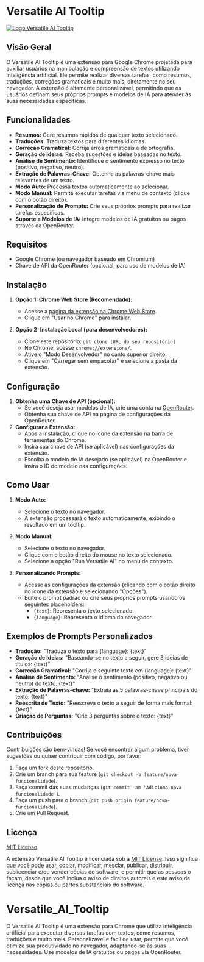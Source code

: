 # Versatile AI Tooltip

[![Logo Versatile AI Tooltip](https://lh3.googleusercontent.com/fn3JQRkHw9h-b3_hZhZjWVR-0uV10yeO6ATQPs5TGk44Akvru2Y70s_lD0J8KUDGAQg9vwoYEZ9UVZYuqzzXrcOy=s120)](https://chromewebstore.google.com/detail/versatile-ai-tooltip/jdldlpaafnfeggaopbmelkmgagikfekm)

## Visão Geral

O Versatile AI Tooltip é uma extensão para Google Chrome projetada para auxiliar usuários na manipulação e compreensão de textos utilizando inteligência artificial. Ele permite realizar diversas tarefas, como resumos, traduções, correções gramaticais e muito mais, diretamente no seu navegador. A extensão é altamente personalizável, permitindo que os usuários definam seus próprios prompts e modelos de IA para atender às suas necessidades específicas.

## Funcionalidades

*   **Resumos:** Gere resumos rápidos de qualquer texto selecionado.
*   **Traduções:** Traduza textos para diferentes idiomas.
*   **Correção Gramatical:** Corrija erros gramaticais e de ortografia.
*   **Geração de Ideias:** Receba sugestões e ideias baseadas no texto.
*   **Análise de Sentimento:** Identifique o sentimento expresso no texto (positivo, negativo, neutro).
*   **Extração de Palavras-Chave:** Obtenha as palavras-chave mais relevantes de um texto.
*   **Modo Auto:** Processa textos automaticamente ao selecionar.
*   **Modo Manual:** Permite executar tarefas via menu de contexto (clique com o botão direito).
*   **Personalização de Prompts:** Crie seus próprios prompts para realizar tarefas específicas.
*   **Suporte a Modelos de IA:** Integre modelos de IA gratuitos ou pagos através da OpenRouter.

## Requisitos

*   Google Chrome (ou navegador baseado em Chromium)
*   Chave de API da OpenRouter (opcional, para uso de modelos de IA)

## Instalação

1.  **Opção 1: Chrome Web Store (Recomendado):**
    *   Acesse a [página da extensão na Chrome Web Store](https://chromewebstore.google.com/detail/versatile-ai-tooltip/jdldlpaafnfeggaopbmelkmgagikfekm).
    *   Clique em "Usar no Chrome" para instalar.

2.  **Opção 2: Instalação Local (para desenvolvedores):**
    *   Clone este repositório: `git clone [URL do seu repositório]`
    *   No Chrome, acesse `chrome://extensions/`.
    *   Ative o "Modo Desenvolvedor" no canto superior direito.
    *   Clique em "Carregar sem empacotar" e selecione a pasta da extensão.

## Configuração

1.  **Obtenha uma Chave de API (opcional):**
    *   Se você deseja usar modelos de IA, crie uma conta na [OpenRouter](https://openrouter.ai/).
    *   Obtenha sua chave de API na página de configurações da OpenRouter.
2.  **Configurar a Extensão:**
    *   Após a instalação, clique no ícone da extensão na barra de ferramentas do Chrome.
    *   Insira sua chave de API (se aplicável) nas configurações da extensão.
    *   Escolha o modelo de IA desejado (se aplicável) na OpenRouter e insira o ID do modelo nas configurações.

## Como Usar

1.  **Modo Auto:**
    *   Selecione o texto no navegador.
    *   A extensão processará o texto automaticamente, exibindo o resultado em um tooltip.

2.  **Modo Manual:**
    *   Selecione o texto no navegador.
    *   Clique com o botão direito do mouse no texto selecionado.
    *   Selecione a opção "Run Versatile AI" no menu de contexto.

3.  **Personalizando Prompts:**
    *   Acesse as configurações da extensão (clicando com o botão direito no ícone da extensão e selecionando "Opções").
    *   Edite o prompt padrão ou crie seus próprios prompts usando os seguintes placeholders:
        *   `{text}`: Representa o texto selecionado.
        *   `{language}`: Representa o idioma do navegador.

## Exemplos de Prompts Personalizados

*   **Tradução:** "Traduza o texto para {language}: {text}"
*   **Geração de Ideias:** "Baseando-se no texto a seguir, gere 3 ideias de títulos: {text}"
*   **Correção Gramatical:** "Corrija o seguinte texto em {language}: {text}"
*   **Análise de Sentimento:** "Analise o sentimento (positivo, negativo ou neutro) do texto: {text}"
*   **Extração de Palavras-chave:** "Extraia as 5 palavras-chave principais do texto: {text}"
*   **Reescrita de Texto:** "Reescreva o texto a seguir de forma mais formal: {text}"
*   **Criação de Perguntas:** "Crie 3 perguntas sobre o texto: {text}"

## Contribuições

Contribuições são bem-vindas! Se você encontrar algum problema, tiver sugestões ou quiser contribuir com código, por favor:

1.  Faça um fork deste repositório.
2.  Crie um branch para sua feature (`git checkout -b feature/nova-funcionalidade`).
3.  Faça commit das suas mudanças (`git commit -am 'Adiciona nova funcionalidade'`).
4.  Faça um push para o branch (`git push origin feature/nova-funcionalidade`).
5.  Crie um Pull Request.

## Licença

[MIT License](LICENSE)

A extensão Versatile AI Tooltip é licenciada sob a [MIT License](LICENSE). Isso significa que você pode usar, copiar, modificar, mesclar, publicar, distribuir, sublicenciar e/ou vender cópias do software, e permitir que as pessoas o façam, desde que você inclua o aviso de direitos autorais e este aviso de licença nas cópias ou partes substanciais do software.

# Versatile_AI_Tooltip
O Versatile AI Tooltip é uma extensão para Chrome que utiliza inteligência artificial para executar diversas tarefas com textos, como resumos, traduções e muito mais. Personalizável e fácil de usar, permite que você otimize sua produtividade no navegador, adaptando-se às suas necessidades. Use modelos de IA gratuitos ou pagos via OpenRouter.

